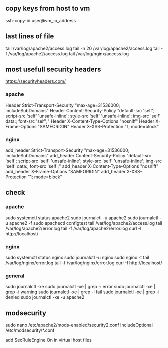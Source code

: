 ## copy keys from host to vm
ssh-copy-id user@vm_ip_address

## last lines of file
tail /var/log/apache2/access.log
tail -n 20 /var/log/apache2/access.log
tail -f /var/log/apache2/access.log
tail /var/log/nginx/access.log

## most usefull security headers
https://securityheaders.com/

### apache
Header Strict-Transport-Security "max-age=31536000; includeSubDomains"
Header Content-Security-Policy "default-src 'self'; script-src 'self' 'unsafe-inline'; style-src 'self' 'unsafe-inline'; img-src 'self' data:; font-src 'self';"
Header X-Content-Type-Options "nosniff"
Header X-Frame-Options "SAMEORIGIN"
Header X-XSS-Protection "1; mode=block"

### nginx

add_header Strict-Transport-Security "max-age=31536000; includeSubDomains"
add_header Content-Security-Policy "default-src 'self'; script-src 'self' 'unsafe-inline'; style-src 'self' 'unsafe-inline'; img-src 'self' data:; font-src 'self';"
add_header X-Content-Type-Options "nosniff"
add_header X-Frame-Options "SAMEORIGIN"
add_header X-XSS-Protection "1; mode=block"


## check

### apache
sudo systemctl status apache2
sudo journalctl -u apache2
sudo journalctl -u apache2 -f
sudo apachectl configtest
tail /var/log/apache2/access.log
tail /var/log/apache2/error.log
tail -f /var/log/apache2/error.log
curl -I http://localhost/

### nginx
sudo systemctl status nginx
sudo journalctl -u nginx
sudo nginx -t
tail /var/log/nginx/error.log
tail -f /var/log/nginx/error.log
curl -I http://localhost/

### general
sudo journalctl -xe
sudo journalctl -xe | grep -i error
sudo journalctl -xe | grep -i warning
sudo journalctl -xe | grep -i fail
sudo journalctl -xe | grep -i denied
sudo journalctl -xe -u apache2


## modsecurity

sudo nano /etc/apache2/mods-enabled/security2.conf
IncludeOptional /etc/modsecurity/*.conf

add SecRuleEngine On
in virtual host files
